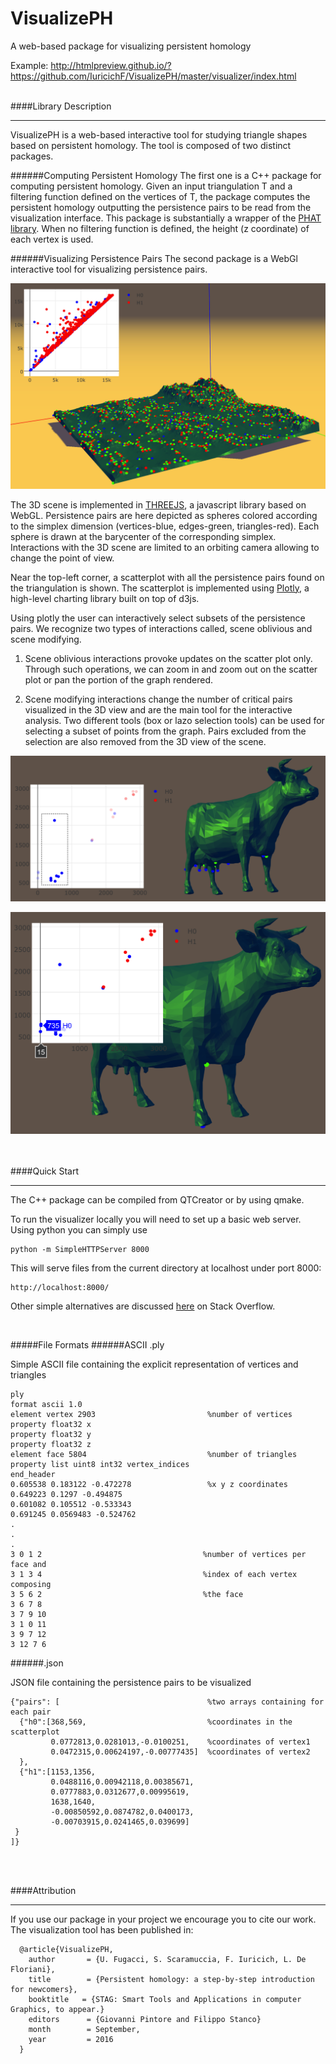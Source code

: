 # VisualizePH
A web-based package for visualizing persistent homology

Example:
http://htmlpreview.github.io/?https://github.com/IuricichF/VisualizePH/master/visualizer/index.html
<br /><br />

####Library Description
***

VisualizePH is a web-based interactive tool for studying triangle shapes based on persistent homology. The tool is composed of two distinct packages.


######Computing Persistent Homology
The first one is a C++ package for computing persistent homology. Given an input triangulation T and a filtering function defined on the vertices of T, the package computes the persistent homology outputting the persistence pairs to be read from the visualization interface. This package is substantially a wrapper of the [PHAT library](https://bitbucket.org/phat-code/phat).
When no filtering function is defined, the height (z coordinate) of each vertex is used.

######Visualizing Persistence Pairs
The second package is a WebGl interactive tool for visualizing persistence pairs.

![Main Interface](https://raw.githubusercontent.com/IuricichF/VisualizePH/master/images/interface.png)

The 3D scene is implemented in [THREEJS](http://threejs.org), a javascript library based on WebGL. Persistence pairs are here depicted as spheres colored according to the simplex dimension (vertices-blue, edges-green, triangles-red). Each sphere is drawn at the barycenter of the corresponding simplex. Interactions with the 3D scene are limited to an orbiting camera allowing to change the point of view.

Near the top-left corner, a scatterplot with all the persistence pairs found on the triangulation is shown. The scatterplot is implemented using [Plotly](https://plot.ly), a high-level charting library built on top of d3js.

Using plotly the user can interactively select subsets of the persistence pairs. We recognize two types of interactions called, scene oblivious and scene modifying.

1. Scene oblivious interactions provoke updates on the scatter plot only. Through such operations, we can zoom in and zoom out on the scatter plot or pan the portion of the graph rendered.

2. Scene modifying interactions change the number of critical pairs visualized in the 3D view and are the main tool for the interactive analysis. Two different tools (box or lazo selection tools) can be used for selecting a subset of points from the graph. Pairs excluded from the selection are also removed from the 3D view of the scene.

![Lazo selection](https://raw.githubusercontent.com/IuricichF/VisualizePH/master/images/lazoSelection.png)

![Single Point](https://raw.githubusercontent.com/IuricichF/VisualizePH/master/images/singlePoint.png)

<br /><br />
####Quick Start
***

The C++ package can be compiled from QTCreator or by using qmake.

To run the visualizer locally you will need to set up a basic web server. Using python you can simply use

```
python -m SimpleHTTPServer 8000
```

This will serve files from the current directory at localhost under port 8000:

```
http://localhost:8000/
```

Other simple alternatives are discussed [here](http://stackoverflow.com/questions/12905426/what-is-a-faster-alternative-to-pythons-simplehttpserver) on Stack Overflow.

<br />

#####File Formats
######ASCII .ply

Simple ASCII file containing the explicit representation of vertices and triangles


```
ply
format ascii 1.0
element vertex 2903                         %number of vertices    
property float32 x
property float32 y
property float32 z
element face 5804                           %number of triangles
property list uint8 int32 vertex_indices
end_header
0.605538 0.183122 -0.472278                 %x y z coordinates
0.649223 0.1297 -0.494875
0.601082 0.105512 -0.533343
0.691245 0.0569483 -0.524762
.
.
.
3 0 1 2                                    %number of vertices per face and
3 1 3 4                                    %index of each vertex composing
3 5 6 2                                    %the face
3 6 7 8
3 7 9 10
3 1 0 11
3 9 7 12
3 12 7 6
```

######.json

JSON file containing the persistence pairs to be visualized

```
{"pairs": [                                 %two arrays containing for each pair
  {"h0":[368,569,                           %coordinates in the scatterplot  
         0.0772813,0.0281013,-0.0100251,    %coordinates of vertex1
         0.0472315,0.00624197,-0.00777435]  %coordinates of vertex2
  },
  {"h1":[1153,1356,
         0.0488116,0.00942118,0.00385671,
         0.0777883,0.0312677,0.00995619,
         1638,1640,
         -0.00850592,0.0874782,0.0400173,
         -0.00703915,0.0241465,0.039699]
 }
]}
```
<br /><br />


####Attribution
***

If you use our package in your project we encourage you to cite our work.
The visualization tool has been published in:

```
  @article{VisualizePH,
    author       = {U. Fugacci, S. Scaramuccia, F. Iuricich, L. De Floriani},
    title        = {Persistent homology: a step-by-step introduction for newcomers},
    booktitle   = {STAG: Smart Tools and Applications in computer Graphics, to appear.}
    editors      = {Giovanni Pintore and Filippo Stanco}
    month        = September,
    year         = 2016
  }
```

